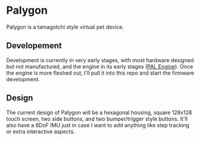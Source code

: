 # Palygon

Palygon is a tamagotchi style virtual pet device.

## Developement

Development is currently in very early stages, with most hardware designed but not manufactured, and the engine in its early stages ([PAL Engine](https://github.com/benthacher/pal-engine)). Once the engine is more fleshed out, I'll pull it into this repo and start the firmware development.

## Design

The current design of Palygon will be a hexagonal housing, square 128x128 touch screen, two side buttons, and two bumper/trigger style buttons. It'll also have a 6DoF IMU just in case I want to add anything like step tracking or extra interactive aspects.
